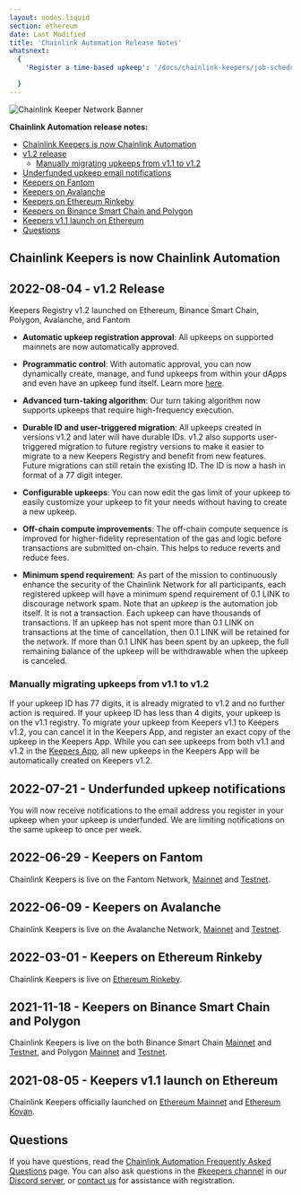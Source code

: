 ```yaml
---
layout: nodes.liquid
section: ethereum
date: Last Modified
title: 'Chainlink Automation Release Notes'
whatsnext:
  {
    'Register a time-based upkeep': '/docs/chainlink-keepers/job-scheduler/','Register a Custom Logic Upkeep': '/docs/chainlink-keepers/register-upkeep/',

  }
---
```

![Chainlink Keeper Network Banner](/images/contract-devs/generic-banner.png)


**Chainlink Automation release notes:**

- [Chainlink Keepers is now Chainlink Automation](#chainlink-keepers-is-now-chainlink-automation)
- [v1.2 release](#2022-08-04---v12-release)
  - [Manually migrating upkeeps from v1.1 to v1.2](#manually-migrating-upkeeps-from-v11-to-v12)
- [Underfunded upkeep email notifications](#2022-07-21---underfunded-upkeep-notifications)
- [Keepers on Fantom](#2022-06-29---keepers-on-fantom)
- [Keepers on Avalanche](#2022-06-09---keepers-on-avalanche)
- [Keepers on Ethereum Rinkeby](#2022-03-01---keepers-on-ethereum-rinkeby)
- [Keepers on Binance Smart Chain and Polygon](#2021-11-18---keepers-on-binance-smart-chain-and-polygon)
- [Keepers v1.1 launch on Ethereum](#2021-08-05---keepers-v11-launch-on-ethereum)
- [Questions](#questions)

## Chainlink Keepers is now Chainlink Automation

## 2022-08-04 - v1.2 Release

Keepers Registry v1.2 launched on Ethereum, Binance Smart Chain, Polygon, Avalanche, and Fantom

- **Automatic upkeep registration approval**: All upkeeps on supported mainnets are now automatically approved.

- **Programmatic control**: With automatic approval, you can now dynamically create, manage, and fund upkeeps from within your dApps and even have an upkeep fund itself. Learn more [here](/docs/chainlink-keepers/register-upkeep/#register-an-upkeep-using-your-own-deployed-contract).

- **Advanced turn-taking algorithm**: Our turn taking algorithm now supports upkeeps that require high-frequency execution.

- **Durable ID and user-triggered migration**: All upkeeps created in versions v1.2 and later will have durable IDs. v1.2 also supports user-triggered migration to future registry versions to make it easier to migrate to a new Keepers Registry and benefit from new features. Future migrations can still retain the existing ID. The ID is now a hash in format of a 77 digit integer.

- **Configurable upkeeps**: You can now edit the gas limit of your upkeep to easily customize your upkeep to fit your needs without having to create a new upkeep.

- **Off-chain compute improvements**: The off-chain compute sequence is improved for higher-fidelity representation of the gas and logic before transactions are submitted on-chain. This helps to reduce reverts and reduce fees.

- **Minimum spend requirement**: As part of the mission to continuously enhance the security of the Chainlink Network for all participants, each registered upkeep will have a minimum spend requirement of 0.1 LINK to discourage network spam. Note that an *upkeep* is the automation job itself. It is not a transaction. Each upkeep can have thousands of transactions. If an upkeep has not spent more than 0.1 LINK on transactions at the time of cancellation, then 0.1 LINK will be retained for the network. If more than 0.1 LINK has been spent by an upkeep, the full remaining balance of the upkeep will be withdrawable when the upkeep is canceled.

### Manually migrating upkeeps from v1.1 to v1.2

If your upkeep ID has 77 digits, it is already migrated to v1.2 and no further action is required. If your upkeep ID has less than 4 digits, your upkeep is on the v1.1 registry. To migrate your upkeep from Keepers v1.1 to Keepers v1.2, you can cancel it in the Keepers App, and register an exact copy of the upkeep in the Keepers App. While you can see upkeeps from both v1.1 and v1.2 in the [Keepers App](https://automation.chain.link), all new upkeeps in the Keepers App will be automatically created on Keepers v1.2.

## 2022-07-21 - Underfunded upkeep notifications

You will now receive notifications to the email address you register in your upkeep when your upkeep is underfunded. We are limiting notifications on the same upkeep to once per week.

## 2022-06-29 - Keepers on Fantom

Chainlink Keepers is live on the Fantom Network, [Mainnet](https://automation.chain.link/fantom) and [Testnet](https://automation.chain.link/fantom-testnet).

## 2022-06-09 - Keepers on Avalanche

Chainlink Keepers is live on the Avalanche Network, [Mainnet](https://automation.chain.link/avalanche) and [Testnet](https://automation.chain.link/fuji).

## 2022-03-01 - Keepers on Ethereum Rinkeby

Chainlink Keepers is live on [Ethereum Rinkeby](https://automation.chain.link/rinkeby).

## 2021-11-18 - Keepers on Binance Smart Chain and Polygon

Chainlink Keepers is live on the both Binance Smart Chain [Mainnet](https://automation.chain.link/bsc) and [Testnet](https://automation.chain.link/chapel), and Polygon [Mainnet](https://automation.chain.link/polygon) and [Testnet](https://automation.chain.link/mumbai).

## 2021-08-05 - Keepers v1.1 launch on Ethereum

Chainlink Keepers officially launched on [Ethereum Mainnet](https://automation.chain.link/mainnet) and [Ethereum Kovan](https://automation.chain.link/kovan).

## Questions

If you have questions, read the [Chainlink Automation Frequently Asked Questions](../faqs/) page. You can also ask questions in the [#keepers channel](https://discord.com/channels/592041321326182401/821350860302581771) in our [Discord server](https://discord.gg/qj9qarT), or [contact us](https://forms.gle/WadxnzzjHPtta5Zd9) for assistance with registration.
